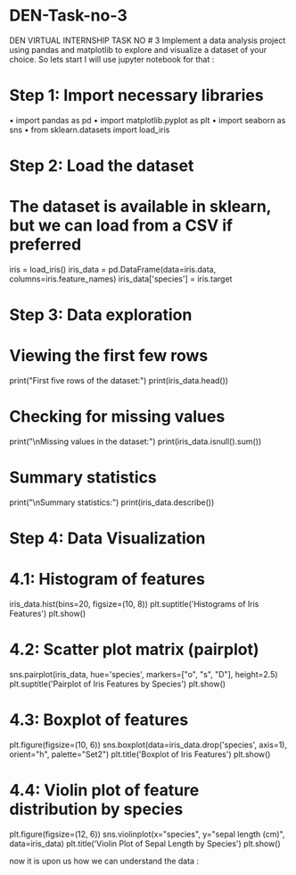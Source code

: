 # DEN-Task-no-3
DEN VIRTUAL INTERNSHIP
TASK NO # 3
Implement a data analysis project using pandas and matplotlib to explore and visualize a dataset of your choice.
So lets start 
I will use jupyter notebook for that :
# Step 1: Import necessary libraries
•	import pandas as pd
•	import matplotlib.pyplot as plt
•	import seaborn as sns
•	from sklearn.datasets import load_iris

# Step 2: Load the dataset
# The dataset is available in sklearn, but we can load from a CSV if preferred
iris = load_iris()
iris_data = pd.DataFrame(data=iris.data, columns=iris.feature_names)
iris_data['species'] = iris.target

# Step 3: Data exploration
# Viewing the first few rows
print("First five rows of the dataset:")
print(iris_data.head())

# Checking for missing values
print("\nMissing values in the dataset:")
print(iris_data.isnull().sum())

# Summary statistics
print("\nSummary statistics:")
print(iris_data.describe())

# Step 4: Data Visualization

# 4.1: Histogram of features
iris_data.hist(bins=20, figsize=(10, 8))
plt.suptitle('Histograms of Iris Features')
plt.show()

# 4.2: Scatter plot matrix (pairplot)
sns.pairplot(iris_data, hue='species', markers=["o", "s", "D"], height=2.5)
plt.suptitle('Pairplot of Iris Features by Species')
plt.show()

# 4.3: Boxplot of features
plt.figure(figsize=(10, 6))
sns.boxplot(data=iris_data.drop('species', axis=1), orient="h", palette="Set2")
plt.title('Boxplot of Iris Features')
plt.show()

# 4.4: Violin plot of feature distribution by species
plt.figure(figsize=(12, 6))
sns.violinplot(x="species", y="sepal length (cm)", data=iris_data)
plt.title('Violin Plot of Sepal Length by Species')
plt.show()



now it is upon us how we can understand the data :

































